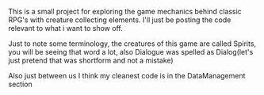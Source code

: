 This is a small project for exploring the game mechanics behind classic RPG's with creature collecting elements. I'll just be posting the code relevant to what i want to show off.

Just to note some terminology, the creatures of this game are called Spirits, you will be seeing that word a lot, also Dialogue was spelled as Dialog(let's just pretend that was shortform and not a mistake)

Also just between us I think my cleanest code is in the DataManagement section
